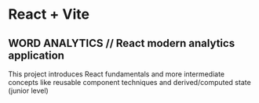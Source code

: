 # React + Vite

## WORD ANALYTICS // React modern analytics application

This project introduces React fundamentals and more intermediate concepts like
reusable component techniques and derived/computed state (junior level)
